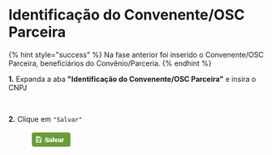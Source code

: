 # Identificação do Convenente/OSC Parceira

{% hint style="success" %}
Na fase anterior foi inserido o Convenente/OSC Parceira, beneficiários do Convênio/Parceria.
{% endhint %}

**1.** Expanda a aba **"Identificação do Convenente/OSC Parceira"** e insira o CNPJ

<figure><img src="../../../.gitbook/assets/Sem título.png" alt=""><figcaption></figcaption></figure>

**2.** Clique em `"Salvar"`

<figure><img src="../../../.gitbook/assets/image (194) (1).png" alt=""><figcaption></figcaption></figure>
